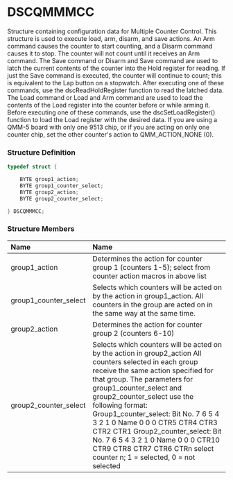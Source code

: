 # DSCQMMMCC

Structure containing configuration data for Multiple Counter Control. This structure is used to execute load, arm, disarm, and save actions. An Arm command causes the counter to start counting, and a Disarm command causes it to stop. The counter will not count until it receives an Arm command. The Save command or Disarm and Save command are used to latch the current contents of the counter into the Hold register for reading. If just the Save command is executed, the counter will continue to count; this is equivalent to the Lap button on a stopwatch. After executing one of these commands, use the dscReadHoldRegister function to read the latched data. The Load command or Load and Arm command are used to load the contents of the Load register into the counter before or while arming it. Before executing one of these commands, use the dscSetLoadRegister\(\) function to load the Load register with the desired data. If you are using a QMM-5 board with only one 9513 chip, or if you are acting on only one counter chip, set the other counter's action to QMM\_ACTION\_NONE \(0\).

### Structure Definition

```c
typedef struct {

    BYTE group1_action;
    BYTE group1_counter_select;
    BYTE group2_action;
    BYTE group2_counter_select;

} DSCQMMMCC;
```

### Structure Members

| Name | Name |
| :--- | :--- |
| group1\_action | Determines the action for counter group 1 \(counters 1-5\); select from counter action macros in above list |
| group1\_counter\_select | Selects which counters will be acted on by the action in group1\_action. All counters in the group are acted on in the same way at the same time. |
| group2\_action | Determines the action for counter group 2 \(counters 6-10\) |
| group2\_counter\_select | Selects which counters will be acted on by the action in group2\_action All counters selected in each group receive the same action specified for that group. The parameters for group1\_counter\_select and group2\_counter\_select use the following format: Group1\_counter\_select: Bit No. 7 6 5 4 3 2 1 0 Name 0 0 0 CTR5 CTR4 CTR3 CTR2 CTR1 Group2\_counter\_select: Bit No. 7 6 5 4 3 2 1 0 Name 0 0 0 CTR10 CTR9 CTR8 CTR7 CTR6 CTRn select counter n; 1 = selected, 0 = not selected |


